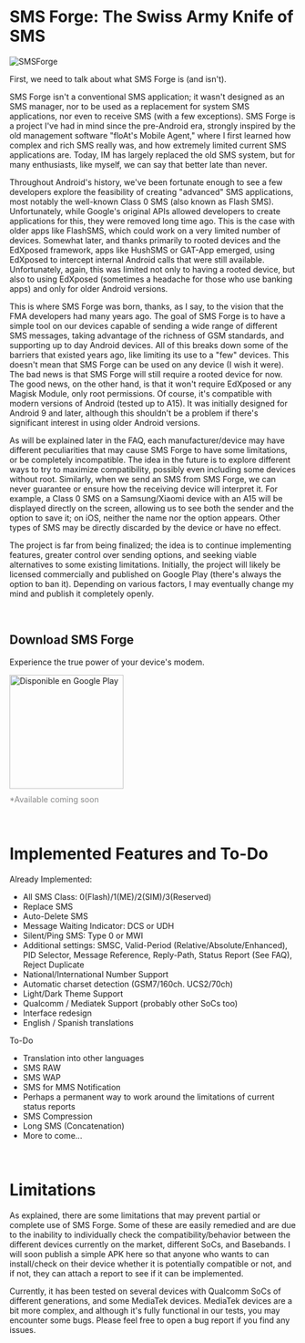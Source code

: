 # SMS Forge: The Swiss Army Knife of SMS

![SMSForge](https://github.com/user-attachments/assets/a72b7290-a991-48ab-bab8-23e8075b5031)

First, we need to talk about what SMS Forge is (and isn't).

SMS Forge isn't a conventional SMS application; it wasn't designed as an SMS manager, nor to be used as a replacement for system SMS applications, nor even to receive SMS (with a few exceptions). SMS Forge is a project I've had in mind since the pre-Android era, strongly inspired by the old management software "floAt's Mobile Agent," where I first learned how complex and rich SMS really was, and how extremely limited current SMS applications are. Today, IM has largely replaced the old SMS system, but for many enthusiasts, like myself, we can say that better late than never.

Throughout Android's history, we've been fortunate enough to see a few developers explore the feasibility of creating "advanced" SMS applications, most notably the well-known Class 0 SMS (also known as Flash SMS). Unfortunately, while Google's original APIs allowed developers to create applications for this, they were removed long time ago. This is the case with older apps like FlashSMS, which could work on a very limited number of devices. Somewhat later, and thanks primarily to rooted devices and the EdXposed framework, apps like HushSMS or GAT-App emerged, using EdXposed to intercept internal Android calls that were still available. Unfortunately, again, this was limited not only to having a rooted device, but also to using EdXposed (sometimes a headache for those who use banking apps) and only for older Android versions.

This is where SMS Forge was born, thanks, as I say, to the vision that the FMA developers had many years ago. The goal of SMS Forge is to have a simple tool on our devices capable of sending a wide range of different SMS messages, taking advantage of the richness of GSM standards, and supporting up to day Android devices. All of this breaks down some of the barriers that existed years ago, like limiting its use to a "few" devices. This doesn't mean that SMS Forge can be used on any device (I wish it were). The bad news is that SMS Forge will still require a rooted device for now. The good news, on the other hand, is that it won't require EdXposed or any Magisk Module, only root permissions. Of course, it's compatible with modern versions of Android (tested up to A15). It was initially designed for Android 9 and later, although this shouldn't be a problem if there's significant interest in using older Android versions.

As will be explained later in the FAQ, each manufacturer/device may have different peculiarities that may cause SMS Forge to have some limitations, or be completely incompatible. The idea in the future is to explore different ways to try to maximize compatibility, possibly even including some devices without root. Similarly, when we send an SMS from SMS Forge, we can never guarantee or ensure how the receiving device will interpret it. For example, a Class 0 SMS on a Samsung/Xiaomi device with an A15 will be displayed directly on the screen, allowing us to see both the sender and the option to save it; on iOS, neither the name nor the option appears. Other types of SMS may be directly discarded by the device or have no effect.

The project is far from being finalized; the idea is to continue implementing features, greater control over sending options, and seeking viable alternatives to some existing limitations. Initially, the project will likely be licensed commercially and published on Google Play (there's always the option to ban it). Depending on various factors, I may eventually change my mind and publish it completely openly.
<p> </p>


## Download SMS Forge

Experience the true power of your device's modem.

<div align="left">
    <!-- Insignia oficial de Google Play -->
    <a href="https://play.google.com/store/apps/details?id=es.theliel.smsforge">
        <img alt='Disponible en Google Play' src='https://play.google.com/intl/en_us/badges/static/images/badges/en_badge_web_generic.png' width="200"/>
    </a>
    <p style="margin-top: 10px; font-size: 14px; color: #888;">*Available coming soon</p>
</div>
<p> </p>

# Implemented Features and To-Do

Already Implemented:

+ All SMS Class: 0(Flash)/1(ME)/2(SIM)/3(Reserved)
+ Replace SMS
+ Auto-Delete SMS
+ Message Waiting Indicator: DCS or UDH
+ Silent/Ping SMS: Type 0 or MWI
+ Additional settings: SMSC, Valid-Period (Relative/Absolute/Enhanced), PID Selector,
  Message Reference, Reply-Path, Status Report (See FAQ), Reject Duplicate
+ National/International Number Support
+ Automatic charset detection (GSM7/160ch. UCS2/70ch)
+ Light/Dark Theme Support
+ Qualcomm / Mediatek Support (probably other SoCs too)
+ Interface redesign
+ English / Spanish translations


To-Do

- Translation into other languages
- SMS RAW
- SMS WAP
- SMS for MMS Notification
- Perhaps a permanent way to work around the limitations of current status reports
- SMS Compression
- Long SMS (Concatenation)
- More to come...

<p> </p>

# Limitations

As explained, there are some limitations that may prevent partial or complete use of SMS Forge. Some of these are easily remedied and are due to the inability to individually check the compatibility/behavior between the different devices currently on the market, different SoCs, and Basebands. I will soon publish a simple APK here so that anyone who wants to can install/check on their device whether it is potentially compatible or not, and if not, they can attach a report to see if it can be implemented.

Currently, it has been tested on several devices with Qualcomm SoCs of different generations, and some MediaTek devices. MediaTek devices are a bit more complex, and although it's fully functional in our tests, you may encounter some bugs. Please feel free to open a bug report if you find any issues.
